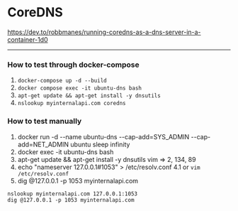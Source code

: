 # CoreDNS

https://dev.to/robbmanes/running-coredns-as-a-dns-server-in-a-container-1d0

---

### How to test through docker-compose

1. `docker-compose up -d --build`
2. `docker compose exec -it ubuntu-dns bash`
3. `apt-get update && apt-get install -y dnsutils`
4. `nslookup myinternalapi.com coredns`

### How to test manually

1. docker run -d --name ubuntu-dns --cap-add=SYS_ADMIN --cap-add=NET_ADMIN ubuntu sleep infinity
2. docker exec -it ubuntu-dns bash
3. apt-get update && apt-get install -y dnsutils vim => 2, 134, 89
4. echo "nameserver 127.0.0.1#1053" > /etc/resolv.conf
   4.1 or `vim /etc/resolv.conf`
5. dig @127.0.0.1 -p 1053 myinternalapi.com

```
nslookup myinternalapi.com 127.0.0.1:1053
dig @127.0.0.1 -p 1053 myinternalapi.com
```
